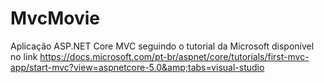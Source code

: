 # MvcMovie
Aplicação ASP.NET Core MVC seguindo o tutorial da Microsoft disponível no link https://docs.microsoft.com/pt-br/aspnet/core/tutorials/first-mvc-app/start-mvc?view=aspnetcore-5.0&amp;tabs=visual-studio
